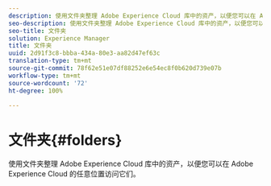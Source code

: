 ```yaml
---
description: 使用文件夹整理 Adobe Experience Cloud 库中的资产，以便您可以在 Adobe Experience Cloud 的任意位置访问它们。
seo-description: 使用文件夹整理 Adobe Experience Cloud 库中的资产，以便您可以在 Adobe Experience Cloud 的任意位置访问它们。
seo-title: 文件夹
solution: Experience Manager
title: 文件夹
uuid: 2d91f3c8-bbba-434a-80e3-aa82d47ef63c
translation-type: tm+mt
source-git-commit: 78f62e51e07df88252e6e54ec8f0b620d739e07b
workflow-type: tm+mt
source-wordcount: '72'
ht-degree: 100%

---
```



# 文件夹{#folders}

使用文件夹整理 Adobe Experience Cloud 库中的资产，以便您可以在 Adobe Experience Cloud 的任意位置访问它们。

